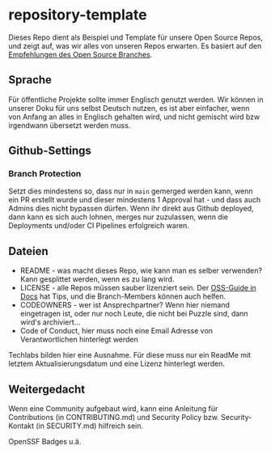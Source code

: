 # repository-template
Dieses Repo dient als Beispiel und Template für unsere Open Source Repos, und zeigt auf, was wir alles von unseren Repos erwarten. Es basiert auf den [Empfehlungen des Open Source Branches](https://docs.puzzle.ch/user-guides/github-user-guide/index.html).

## Sprache

Für öffentliche Projekte sollte immer Englisch genutzt werden. Wir können in unserer Doku für uns selbst Deutsch nutzen,
es ist aber einfacher, wenn von Anfang an alles in Englisch gehalten wird, und nicht gemischt wird bzw irgendwann übersetzt
werden muss.

## Github-Settings

### Branch Protection
Setzt dies mindestens so, dass nur in `main` gemerged werden kann, wenn ein PR erstellt wurde und dieser mindestens 1 Approval hat - und
dass auch Admins dies nicht bypassen dürfen. Wenn ihr direkt aus Github deployed, dann kann es sich auch lohnen, merges nur zuzulassen,
wenn die Deployments und/oder CI Pipelines erfolgreich waren.

## Dateien

* README - was macht dieses Repo, wie kann man es selber verwenden? Kann gesplittet werden, wenn es zu lang wird.
* LICENSE - alle Repos müssen sauber lizenziert sein. Der [OSS-Guide in Docs](https://docs.puzzle.ch/user-guides/oss-user-guide/index.html#_lizenztypen) hat Tips, und die Branch-Members können auch helfen.
* CODEOWNERS - wer ist Ansprechpartner? Wenn hier niemand eingetragen ist, oder nur noch Leute, die nicht bei Puzzle sind, dann wird's archiviert...
* Code of Conduct, hier muss noch eine Email Adresse von Verantwortlichen hinterlegt werden

Techlabs bilden hier eine Ausnahme. Für diese muss nur ein ReadMe mit letztem Aktualisierungsdatum und eine Lizenz hinterlegt werden.

## Weitergedacht

Wenn eine Community aufgebaut wird, kann eine Anleitung für Contributions (in CONTRIBUTING.md) und Security Policy bzw. Security-Kontakt (in SECURITY.md) hilfreich sein.

OpenSSF Badges u.ä.
